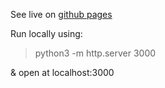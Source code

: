 See live on [github pages](https://techsoft3d.github.io/work-procedure/)


Run locally using:
> python3 -m http.server 3000

& open at localhost:3000